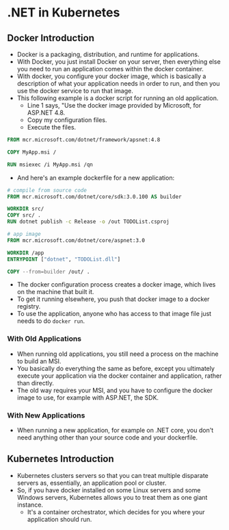 # .NET in Kubernetes

## Docker Introduction

- Docker is a packaging, distribution, and runtime for applications.
- With Docker, you just install Docker on your server, then everything else you need to run an application comes within the docker container.
- With docker, you configure your docker image, which is basically a description of what your application needs in order to run, and then you use the docker service to run that image.
- This following example is a docker script for running an old application.
  - Line 1 says, "Use the docker image provided by Microsoft, for ASP.NET 4.8.
  - Copy my configuration files.
  - Execute the files.

```dockerfile
FROM mcr.microsoft.com/dotnet/framework/apsnet:4.8

COPY MyApp.msi /

RUN msiexec /i MyApp.msi /qn
```

- And here's an example dockerfile for a new application:

```dockerfile
# compile from source code
FROM mcr.microsoft.com/dotnet/core/sdk:3.0.100 AS builder

WORKDIR src/
COPY src/ .
RUN dotnet publish -c Release -o /out TODOList.csproj

# app image
FROM mcr.microsoft.com/dotnet/core/aspnet:3.0

WORKDIR /app
ENTRYPOINT ["dotnet", "TODOList.dll"]

COPY --from=builder /out/ .
```

- The docker configuration process creates a docker image, which lives on the machine that built it.
- To get it running elsewhere, you push that docker image to a docker registry.
- To use the application, anyone who has access to that image file just needs to do `docker run`.

### With Old Applications

- When running old applications, you still need a process on the machine to build an MSI.
- You basically do everything the same as before, except you ultimately execute your application via the docker container and application, rather than directly.
- The old way requires your MSI, and you have to configure the docker image to use, for example with ASP.NET, the SDK.

### With New Applications

- When running a new application, for example on .NET core, you don't need anything other than your source code and your dockerfile.

## Kubernetes Introduction

- Kubernetes clusters servers so that you can treat multiple disparate servers as, essentially, an application pool or cluster.
- So, if you have docker installed on some Linux servers and some Windows servers, Kubernetes allows you to treat them as one giant instance.
  - It's a container orchestrator, which decides for you where your application should run.
